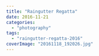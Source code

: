 ```yaml
---
title: "Raingutter Regatta"
date: 2016-11-21
categories: 
  - "photography"
tags: 
  - "raingutter-regatta-2016"
coverImage: "20161118_192026.jpg"
---
```




